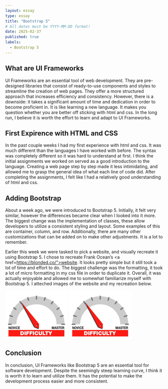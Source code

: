 ```yaml
---
layout: essay
type: essay
title: "Bootstrap 5"
# All dates must be YYYY-MM-DD format!
date: 2025-02-37
published: true
labels:
  - Bootstrap 5 
---
```


## What are UI Frameworks 

UI Frameworks are an essential tool of web development. They are pre-designed libraries that consist of ready-to-use components and styles to streamline the creation of web pages. They offer a more structured approach that increases efficiency and consistency. However, there is a downside: it takes a significant amount of time and dedication in order to become proficient in. It is like learning a new language. It makes you question whether you are better off sticking with html and css. In the long run, I believe it is worth the effort to learn and adapt to UI Frameworks.

## First Expirence with HTML and CSS

In the past couple weeks I had my first experience with html and css. It was much different than the languages I have worked with before. The syntax was completely different so it was hard to understand at first. I think the initial assignments we worked on served as a good introduction to the language. Creating a web page step by step made it less intimidating, and allowed me to grasp the general idea of what each line of code did. After completing the assignments, I felt like I had a relatively good understanding of html and css.

## Adding Bootstrap 

About a week ago, we were introduced to Bootstrap 5. Initially, it felt very similar, however the differences became clear when I looked into it more. The biggest change was the implementation of classes, these allow developers to utilize a consistent styling and layout. Some examples of this are container, column, and row. Additionally, there are many other customizations that can be added on to make other adjustments. It is a lot to remember. 

Earlier this week we were tasked to pick a website, and visually recreate it using Bootstrap 5. I chose to recreate Frank Ocean’s <a href=https://blonded.co/">website</a>. It looks pretty simple but it still took a lot of time and effort to do. The biggest challenge was the formatting, it took a lot of micro formatting in my css file in order to duplicate it. Overall, it was actually enjoyable and allowed me to somewhat familiarize myself with Bootstrap 5. I atteched images of the website and my recreation below. 

<img width="200px" class="rounded float-start pe-4" src="../img/difficulty/degree_difficulty.jpg">
<img width="200px" class="rounded float-start pe-4" src="../img/difficulty/degree_difficulty.jpg">


## Conclusion

In conclusion, UI Frameworks like Bootstrap 5 are an essential tool for software development. Despite the seemingly steep learning curve, I think it is worth it to learn and utilize them. It has the potential to make the development process easier and more consistent. 

